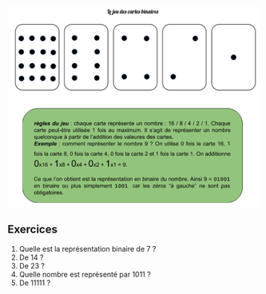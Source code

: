 ![Jeux de cartes](img/jeux_de_cartes.png)  

## Exercices  

1. Quelle est la représentation binaire de 7 ? 
2. De 14 ?
3. De 23 ?
4. Quelle nombre est représenté par 1011 ? 
5. De 11111 ?
